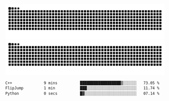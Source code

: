 ![Snake Animation](https://raw.githubusercontent.com/tomhea/tomhea/output/github-contribution-grid-snake-dark.svg#gh-dark-mode-only)
![Snake Animation](https://raw.githubusercontent.com/tomhea/tomhea/output/github-contribution-grid-snake.svg#gh-light-mode-only)

<p></p>

<!--START_SECTION:waka-->

```txt
C++              9 mins          ██████████████████▒░░░░░░   73.05 %
FlipJump         1 min           ███░░░░░░░░░░░░░░░░░░░░░░   11.74 %
Python           0 secs          █▓░░░░░░░░░░░░░░░░░░░░░░░   07.14 %
```

<!--END_SECTION:waka-->
